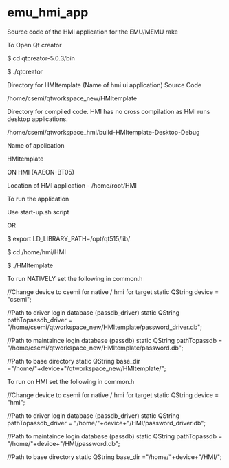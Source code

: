# emu_hmi_app
Source code of the HMI application for the EMU/MEMU rake

To Open Qt creator

$ cd qtcreator-5.0.3/bin

$ ./qtcreator

Directory for HMItemplate (Name of hmi ui application) Source Code

/home/csemi/qtworkspace_new/HMItemplate

Directory for compiled code. HMI has no cross compilation as HMI runs desktop applications.

/home/csemi/qtworkspace_hmi/build-HMItemplate-Desktop-Debug

Name of application

HMItemplate

ON HMI (AAEON-BT05) 

Location of HMI application - /home/root/HMI
	
To run the application

Use start-up.sh script

OR

$ export LD_LIBRARY_PATH=/opt/qt515/lib/
 
$ cd /home/hmi/HMI

$ ./HMItemplate



To run NATIVELY set the following in common.h

//Change device to csemi for native / hmi for target
static QString device = "csemi";

//Path to driver login database (passdb_driver)
static QString pathTopassdb_driver = "/home/csemi/qtworkspace_new/HMItemplate/password_driver.db";

//Path to maintaince login database (passdb)
static QString pathTopassdb = "/home/csemi/qtworkspace_new/HMItemplate/password.db";

//Path to base directory
static QString base_dir ="/home/"+device+"/qtworkspace_new/HMItemplate/";



To run on HMI set the following in common.h

//Change device to csemi for native / hmi for target
static QString device = "hmi";

//Path to driver login database (passdb_driver)
static QString pathTopassdb_driver = "/home/"+device+"/HMI/password_driver.db";


//Path to maintaince login database (passdb)
static QString pathTopassdb = "/home/"+device+"/HMI/password.db";

//Path to base directory
static QString base_dir ="/home/"+device+"/HMI/";

